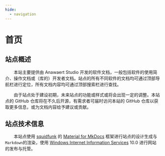 ```yaml
---
hide:
  - navigation
---
```


# 首页
## 站点概述
&emsp;&emsp;本站主要提供由 Anawaert Studio 开发的软件文档，一般包括软件的使用简介、操作文档或（库的）开发者文档。站点的所有不同软件的文档均可通过顶部导航栏进行定位，所有文档内容均可通过顶部搜索栏进行查找。

&emsp;&emsp;由于站点处于建设初期，未来站点的功能或样式或将会出现一定的调整。本站点的 GitHub 仓库将在不久后开源，有需求者可届时访问本站的 GitHub 仓库以获取更多信息，或为文档内容给予建议或贡献。

## 站点技术信息
&emsp;&emsp;本站点使用 [squidfunk](https://github.com/squidfunk) 的 [Material for MkDocs](https://github.com/squidfunk/mkdocs-material) 框架进行站点的设计生成与`Markdown`的渲染，使用 [Windows Internet Information Services](https://learn.microsoft.com/en-us/iis/) 10.0 进行网站的发布与托管。